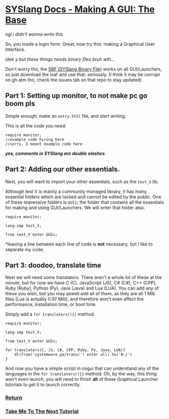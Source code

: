 # [SYSlang Docs - Making A GUI: The Base](https://systemware.ga/SYSlang/#index)

_ngl i didn't wanna write this_

So, you made a login form. Great, now try this: making a Graphical User Interface.

_idek y but these things needs binary files bruh wth..._

Don't worry tho, the [SBF (SYSlang Binary File)](https://github.com/CKStudios2018/SYSlang/blob/main/Core/trans-defs) works on all GUI/Launchers, so just download the loaf and use that. seriously. (I think it may be corrupt on gh atm tho, check the issues tab on that repo to stay updated)

## Part 1: Setting up monitor, to not make pc go boom pls

Simple enough; make an `entry.SYSl` file, and start writing.

This is all the code you need:
```SYSl
require monitor;
//example code hiring here
//sorry, I meant example code here
```
**_yes, comments in SYSlang are double slashes_**

## Part 2: Adding our other essentials.
Next, you will want to import your other essentials, such as the `test_V` lib.

Although test V is mainly a community managed library, it has many essential folders which are locked and cannot be edited by the public.
One of these impressive folders is `GUIs`; the folder that contains all the essentials for making and using GUI/Launchers. We will enter that folder also.
```
require monitor;

lang-imp test_V;

from test_V enter GUIs;
```
*leaving a line between each line of code is **not** necessary, but I like to separate my code.

## Part 3: doodoo, translate time

Next we will need some translators. There aren't a whole lot of these at the minute, but for now we have C (C), JavaScript (JS), C# (C#), C++ (CPP), Ruby (Ruby), Python (Py), Java (Java) and Lua (LUA).
You can add any of these you wish, but you may aswell add all of them, as they are all 1 Mib files (Lua is actually 0.97 Mib), and therefore won't even affect the performance, installation time, or boot time.

Simply add a `for translators(){}` method.
```
require monitor;

lang-imp test_V;

from test_V enter GUIs;

for translators(C, JS, C#, CPP, Ruby, Py, Java, LUA){
    dl(from('systemware.ga/trans/') enter all).to('A:/')
}
```
And now you have a simple script in nogui that can understand any of the languages in the `for translators(){}` method.
Oh, by the way, this thing won't even launch, you will need to finish **all** of these Graphical Launcher tutorials to get it to launch correctly.

### [Return](https://systemware.ga/SYSlang/#index)
### [Take Me To The Next Tutorial](https://systemware.ga/SYSlang/tutorials/GUI2)
